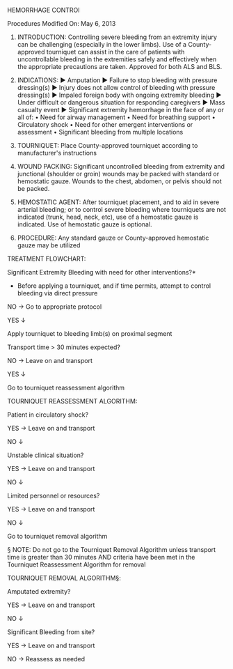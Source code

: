 HEMORRHAGE CONTROl

Procedures
Modified On: May 6, 2013

1. INTRODUCTION: Controlling severe bleeding from an extremity injury can be challenging (especially in the lower limbs). Use of a County-approved tourniquet can assist in the care of patients with uncontrollable bleeding in the extremities safely and effectively when the appropriate precautions are taken. Approved for both ALS and BLS.

2. INDICATIONS:
► Amputation
► Failure to stop bleeding with pressure dressing(s)
► Injury does not allow control of bleeding with pressure dressing(s)
► Impaled foreign body with ongoing extremity bleeding
► Under difficult or dangerous situation for responding caregivers
► Mass casualty event
► Significant extremity hemorrhage in the face of any or all of:
  • Need for airway management
  • Need for breathing support
  • Circulatory shock
  • Need for other emergent interventions or assessment
  • Significant bleeding from multiple locations

3. TOURNIQUET: Place County-approved tourniquet according to manufacturer's instructions

4. WOUND PACKING: Significant uncontrolled bleeding from extremity and junctional (shoulder or groin) wounds may be packed with standard or hemostatic gauze. Wounds to the chest, abdomen, or pelvis should not be packed.

5. HEMOSTATIC AGENT: After tourniquet placement, and to aid in severe arterial bleeding; or to control severe bleeding where tourniquets are not indicated (trunk, head, neck, etc), use of a hemostatic gauze is indicated. Use of hemostatic gauze is optional.

6. PROCEDURE: Any standard gauze or County-approved hemostatic gauze may be utilized

TREATMENT FLOWCHART:

Significant Extremity Bleeding with need for other interventions?*

* Before applying a tourniquet, and if time permits, attempt to control bleeding via direct pressure

NO → Go to appropriate protocol

YES ↓

Apply tourniquet to bleeding limb(s) on proximal segment

Transport time > 30 minutes expected?

NO → Leave on and transport

YES ↓

Go to tourniquet reassessment algorithm

TOURNIQUET REASSESSMENT ALGORITHM:

Patient in circulatory shock?

YES → Leave on and transport

NO ↓

Unstable clinical situation?

YES → Leave on and transport

NO ↓

Limited personnel or resources?

YES → Leave on and transport

NO ↓

Go to tourniquet removal algorithm

§ NOTE: Do not go to the Tourniquet Removal Algorithm unless transport time is greater than 30 minutes AND criteria have been met in the Tourniquet Reassessment Algorithm for removal

TOURNIQUET REMOVAL ALGORITHM§:

Amputated extremity?

YES → Leave on and transport

NO ↓

Significant Bleeding from site?

YES → Leave on and transport

NO → Reassess as needed

